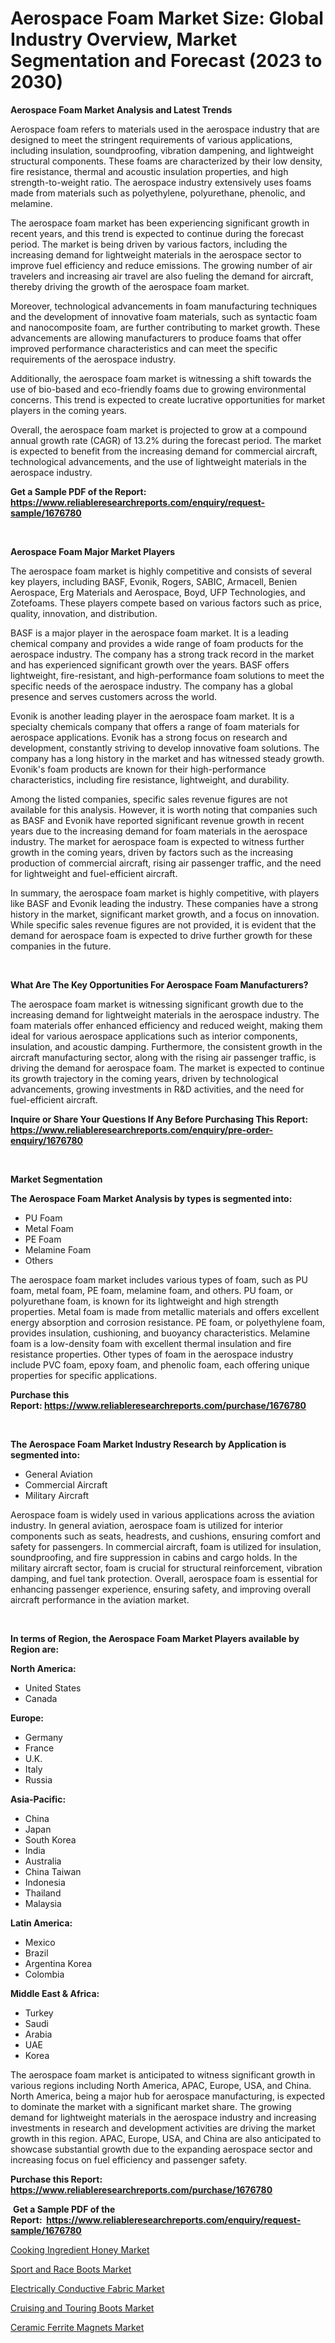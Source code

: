 <p><h1>Aerospace Foam Market Size: Global Industry Overview, Market Segmentation and Forecast (2023 to 2030)</h1></p><p><strong>Aerospace Foam Market Analysis and Latest Trends</strong></p>
<p><p>Aerospace foam refers to materials used in the aerospace industry that are designed to meet the stringent requirements of various applications, including insulation, soundproofing, vibration dampening, and lightweight structural components. These foams are characterized by their low density, fire resistance, thermal and acoustic insulation properties, and high strength-to-weight ratio. The aerospace industry extensively uses foams made from materials such as polyethylene, polyurethane, phenolic, and melamine.</p><p>The aerospace foam market has been experiencing significant growth in recent years, and this trend is expected to continue during the forecast period. The market is being driven by various factors, including the increasing demand for lightweight materials in the aerospace sector to improve fuel efficiency and reduce emissions. The growing number of air travelers and increasing air travel are also fueling the demand for aircraft, thereby driving the growth of the aerospace foam market.</p><p>Moreover, technological advancements in foam manufacturing techniques and the development of innovative foam materials, such as syntactic foam and nanocomposite foam, are further contributing to market growth. These advancements are allowing manufacturers to produce foams that offer improved performance characteristics and can meet the specific requirements of the aerospace industry.</p><p>Additionally, the aerospace foam market is witnessing a shift towards the use of bio-based and eco-friendly foams due to growing environmental concerns. This trend is expected to create lucrative opportunities for market players in the coming years.</p><p>Overall, the aerospace foam market is projected to grow at a compound annual growth rate (CAGR) of 13.2% during the forecast period. The market is expected to benefit from the increasing demand for commercial aircraft, technological advancements, and the use of lightweight materials in the aerospace industry.</p></p>
<p><strong>Get a Sample PDF of the Report:&nbsp; <a href="https://www.reliableresearchreports.com/enquiry/request-sample/1676780">https://www.reliableresearchreports.com/enquiry/request-sample/1676780</a></strong></p>
<p>&nbsp;</p>
<p><strong>Aerospace Foam Major Market Players</strong></p>
<p><p>The aerospace foam market is highly competitive and consists of several key players, including BASF, Evonik, Rogers, SABIC, Armacell, Benien Aerospace, Erg Materials and Aerospace, Boyd, UFP Technologies, and Zotefoams. These players compete based on various factors such as price, quality, innovation, and distribution.</p><p>BASF is a major player in the aerospace foam market. It is a leading chemical company and provides a wide range of foam products for the aerospace industry. The company has a strong track record in the market and has experienced significant growth over the years. BASF offers lightweight, fire-resistant, and high-performance foam solutions to meet the specific needs of the aerospace industry. The company has a global presence and serves customers across the world.</p><p>Evonik is another leading player in the aerospace foam market. It is a specialty chemicals company that offers a range of foam materials for aerospace applications. Evonik has a strong focus on research and development, constantly striving to develop innovative foam solutions. The company has a long history in the market and has witnessed steady growth. Evonik's foam products are known for their high-performance characteristics, including fire resistance, lightweight, and durability.</p><p>Among the listed companies, specific sales revenue figures are not available for this analysis. However, it is worth noting that companies such as BASF and Evonik have reported significant revenue growth in recent years due to the increasing demand for foam materials in the aerospace industry. The market for aerospace foam is expected to witness further growth in the coming years, driven by factors such as the increasing production of commercial aircraft, rising air passenger traffic, and the need for lightweight and fuel-efficient aircraft.</p><p>In summary, the aerospace foam market is highly competitive, with players like BASF and Evonik leading the industry. These companies have a strong history in the market, significant market growth, and a focus on innovation. While specific sales revenue figures are not provided, it is evident that the demand for aerospace foam is expected to drive further growth for these companies in the future.</p></p>
<p>&nbsp;</p>
<p><strong>What Are The Key Opportunities For Aerospace Foam Manufacturers?</strong></p>
<p><p>The aerospace foam market is witnessing significant growth due to the increasing demand for lightweight materials in the aerospace industry. The foam materials offer enhanced efficiency and reduced weight, making them ideal for various aerospace applications such as interior components, insulation, and acoustic damping. Furthermore, the consistent growth in the aircraft manufacturing sector, along with the rising air passenger traffic, is driving the demand for aerospace foam. The market is expected to continue its growth trajectory in the coming years, driven by technological advancements, growing investments in R&D activities, and the need for fuel-efficient aircraft.</p></p>
<p><strong>Inquire or Share Your Questions If Any Before Purchasing This Report: <a href="https://www.reliableresearchreports.com/enquiry/pre-order-enquiry/1676780">https://www.reliableresearchreports.com/enquiry/pre-order-enquiry/1676780</a></strong></p>
<p>&nbsp;</p>
<p><strong>Market Segmentation</strong></p>
<p><strong>The Aerospace Foam Market Analysis by types is segmented into:</strong></p>
<p><ul><li>PU Foam</li><li>Metal Foam</li><li>PE Foam</li><li>Melamine Foam</li><li>Others</li></ul></p>
<p><p>The aerospace foam market includes various types of foam, such as PU foam, metal foam, PE foam, melamine foam, and others. PU foam, or polyurethane foam, is known for its lightweight and high strength properties. Metal foam is made from metallic materials and offers excellent energy absorption and corrosion resistance. PE foam, or polyethylene foam, provides insulation, cushioning, and buoyancy characteristics. Melamine foam is a low-density foam with excellent thermal insulation and fire resistance properties. Other types of foam in the aerospace industry include PVC foam, epoxy foam, and phenolic foam, each offering unique properties for specific applications.</p></p>
<p><strong>Purchase this Report:&nbsp;<a href="https://www.reliableresearchreports.com/purchase/1676780">https://www.reliableresearchreports.com/purchase/1676780</a></strong></p>
<p>&nbsp;</p>
<p><strong>The Aerospace Foam Market Industry Research by Application is segmented into:</strong></p>
<p><ul><li>General Aviation</li><li>Commercial Aircraft</li><li>Military Aircraft</li></ul></p>
<p><p>Aerospace foam is widely used in various applications across the aviation industry. In general aviation, aerospace foam is utilized for interior components such as seats, headrests, and cushions, ensuring comfort and safety for passengers. In commercial aircraft, foam is utilized for insulation, soundproofing, and fire suppression in cabins and cargo holds. In the military aircraft sector, foam is crucial for structural reinforcement, vibration damping, and fuel tank protection. Overall, aerospace foam is essential for enhancing passenger experience, ensuring safety, and improving overall aircraft performance in the aviation market.</p></p>
<p>&nbsp;</p>
<p><strong>In terms of Region, the Aerospace Foam Market Players available by Region are:</strong></p>
<p>
    <p> <strong> North America: </strong>
        <ul>
            <li>United States</li>
            <li>Canada</li>
        </ul>
        </p> 
    <p> <strong> Europe: </strong>
        <ul>
            <li>Germany</li>
            <li>France</li>
            <li>U.K.</li>
            <li>Italy</li>
            <li>Russia</li>
        </ul>
        </p> 
    <p> <strong> Asia-Pacific: </strong>
        <ul>
            <li>China</li>
            <li>Japan</li>
            <li>South Korea</li>
            <li>India</li>
            <li>Australia</li>
            <li>China Taiwan</li>
            <li>Indonesia</li>
            <li>Thailand</li>
            <li>Malaysia</li>
        </ul>
        </p> 
    <p> <strong> Latin America: </strong>
        <ul>
            <li>Mexico</li>
            <li>Brazil</li>
            <li>Argentina Korea</li>
            <li>Colombia</li>
        </ul>
        </p> 
    <p> <strong> Middle East & Africa: </strong>
        <ul>
            <li>Turkey</li>
            <li>Saudi</li>
            <li>Arabia</li>
            <li>UAE</li>
            <li>Korea</li>
        </ul>
    </p>
    </p>
<p><p>The aerospace foam market is anticipated to witness significant growth in various regions including North America, APAC, Europe, USA, and China. North America, being a major hub for aerospace manufacturing, is expected to dominate the market with a significant market share. The growing demand for lightweight materials in the aerospace industry and increasing investments in research and development activities are driving the market growth in this region. APAC, Europe, USA, and China are also anticipated to showcase substantial growth due to the expanding aerospace sector and increasing focus on fuel efficiency and passenger safety.</p></p>
<p><strong>Purchase this Report: <a href="https://www.reliableresearchreports.com/purchase/1676780">https://www.reliableresearchreports.com/purchase/1676780</a></strong></p>
<p>&nbsp;<strong>Get a Sample PDF of the Report:&nbsp;&nbsp;<a href="https://www.reliableresearchreports.com/enquiry/request-sample/1676780">https://www.reliableresearchreports.com/enquiry/request-sample/1676780</a></strong></p>
<p><strong></strong></p>
<p><p><a href="https://medium.com/@carolynfuller1997/cooking-ingredient-honey-market-competitive-analysis-market-trends-and-forecast-to-2030-9e05532fb9eb">Cooking Ingredient Honey Market</a></p><p><a href="https://medium.com/@sanju991215/sport-and-race-boots-market-comprehensive-assessment-by-type-application-and-geography-eb78fba97aae">Sport and Race Boots Market</a></p><p><a href="https://github.com/aasishrp01/Market-Research-Report-List-1/blob/main/electrically-conductive-fabric-market.md">Electrically Conductive Fabric Market</a></p><p><a href="https://medium.com/@santo151299/cruising-and-touring-boots-market-share-evolution-and-market-growth-trends-2023-2030-ce42b8b3d6f8">Cruising and Touring Boots Market</a></p><p><a href="https://github.com/aashishrp02/Market-Research-Report-List-1/blob/main/ceramic-ferrite-magnets-market.md">Ceramic Ferrite Magnets Market</a></p></p>